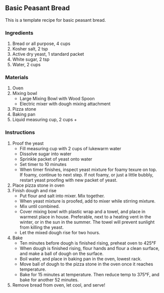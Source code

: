 ## Basic Peasant Bread

This is a template recipe for basic peasant bread.

### Ingredients

1. Bread or all purpose, 4 cups
2. Kosher salt, 2 tsp
3. Active dry yeast, 1 standard packet
4. White sugar, 2 tsp
5. Water, 2 cups

### Materials

1. Oven
2. Mixing bowl
    * Large Mixing Bowl with Wood Spoon
    * Electric mixer with dough mixing attachment
3. Pizza stone
4. Baking pan
5. Liquid measuring cup, 2 cups +

### Instructions

1. Proof the yeast
    * Fill measuring cup with 2 cups of lukewarm water
    * Dissolve sugar into water
    * Sprinkle packet of yeast onto water
    * Set timer to 10 minutes
    * When timer finishes, inspect yeast mixture for foamy texure on top. If foamy, continue to next step. If not foamy, or just a little bubbly, restart yeast proofing with new packet of yeast.
2. Place pizza stone in oven
3. Finish dough and rise
    * Put flour and salt into mixer. Mix together.
    * When yeast mixture is proofed, add to mixer while stirring mixture.
    * Mix until combined.
    * Cover mixing bowl with plastic wrap and a towel, and place in warmest place in house. Preferable, next to a heating vent in the winter, or in the sun in the summer. The towel will prevent sunlight from killing the yeast.
    * Let the mixed dough rise for two hours.
4. Bake
    * Ten minutes before dough is finished rising, preheat oven to 425&deg;F
    * When dough is finished rising, flour hands and flour a clean surface, and make a ball of dough on the surface.
    * Boil water, and place in baking pan in the oven, lowest rack.
    * Move ball of dough to the pizza stone in the oven once it reaches temperature.
    * Bake for 15 minutes at temperature. Then reduce temp to 375&deg;F, and bake for another 52 minutes.
5. Remove bread from oven, let cool, and serve!
 